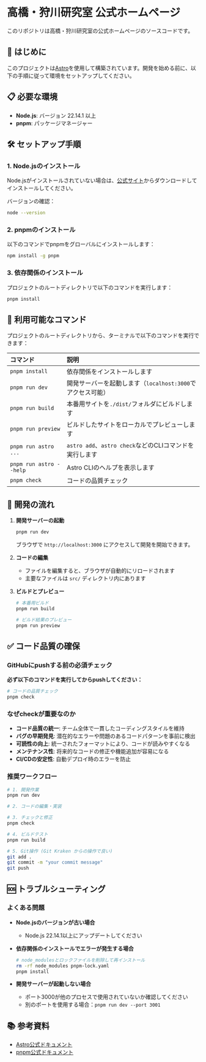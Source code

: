 # 高橋・狩川研究室 公式ホームページ

このリポジトリは高橋・狩川研究室の公式ホームページのソースコードです。

## 🚀 はじめに

このプロジェクトは[Astro](https://astro.build/)を使用して構築されています。開発を始める前に、以下の手順に従って環境をセットアップしてください。

## 📋 必要な環境

- **Node.js**: バージョン 22.14.1 以上
- **pnpm**: パッケージマネージャー

## 🛠️ セットアップ手順

### 1. Node.jsのインストール

Node.jsがインストールされていない場合は、[公式サイト](https://nodejs.org/)からダウンロードしてインストールしてください。

バージョンの確認：

```bash
node --version
```

### 2. pnpmのインストール

以下のコマンドでpnpmをグローバルにインストールします：

```bash
npm install -g pnpm
```

### 3. 依存関係のインストール

プロジェクトのルートディレクトリで以下のコマンドを実行します：

```bash
pnpm install
```

## 🧞 利用可能なコマンド

プロジェクトのルートディレクトリから、ターミナルで以下のコマンドを実行できます：

| コマンド                | 説明                                                       |
| :---------------------- | :--------------------------------------------------------- |
| `pnpm install`          | 依存関係をインストールします                               |
| `pnpm run dev`          | 開発サーバーを起動します（`localhost:3000`でアクセス可能） |
| `pnpm run build`        | 本番用サイトを`./dist/`フォルダにビルドします              |
| `pnpm run preview`      | ビルドしたサイトをローカルでプレビューします               |
| `pnpm run astro ...`    | `astro add`、`astro check`などのCLIコマンドを実行します    |
| `pnpm run astro --help` | Astro CLIのヘルプを表示します                              |
| `pnpm check`            | コードの品質チェック                                       |

## 🔧 開発の流れ

1. **開発サーバーの起動**

   ```bash
   pnpm run dev
   ```

   ブラウザで `http://localhost:3000` にアクセスして開発を開始できます。

2. **コードの編集**
   - ファイルを編集すると、ブラウザが自動的にリロードされます
   - 主要なファイルは `src/` ディレクトリ内にあります

3. **ビルドとプレビュー**

   ```bash
   # 本番用ビルド
   pnpm run build

   # ビルド結果のプレビュー
   pnpm run preview
   ```

## ✅ コード品質の確保

### GitHubにpushする前の必須チェック

**必ず以下のコマンドを実行してからpushしてください：**

```bash
# コードの品質チェック
pnpm check
```

### なぜcheckが重要なのか

- **コード品質の統一**: チーム全体で一貫したコーディングスタイルを維持
- **バグの早期発見**: 潜在的なエラーや問題のあるコードパターンを事前に検出
- **可読性の向上**: 統一されたフォーマットにより、コードが読みやすくなる
- **メンテナンス性**: 将来的なコードの修正や機能追加が容易になる
- **CI/CDの安定性**: 自動デプロイ時のエラーを防止

### 推奨ワークフロー

```bash
# 1. 開発作業
pnpm run dev

# 2. コードの編集・実装

# 3. チェックと修正
pnpm check

# 4. ビルドテスト
pnpm run build

# 5. Git操作 (Git Kraken からの操作で良い)
git add .
git commit -m "your commit message"
git push
```

## 🆘 トラブルシューティング

### よくある問題

- **Node.jsのバージョンが古い場合**
  - Node.js 22.14.1以上にアップデートしてください

- **依存関係のインストールでエラーが発生する場合**

  ```bash
  # node_modulesとロックファイルを削除して再インストール
  rm -rf node_modules pnpm-lock.yaml
  pnpm install
  ```

- **開発サーバーが起動しない場合**
  - ポート3000が他のプロセスで使用されていないか確認してください
  - 別のポートを使用する場合：`pnpm run dev --port 3001`

## 📚 参考資料

- [Astro公式ドキュメント](https://docs.astro.build/)
- [pnpm公式ドキュメント](https://pnpm.io/)
